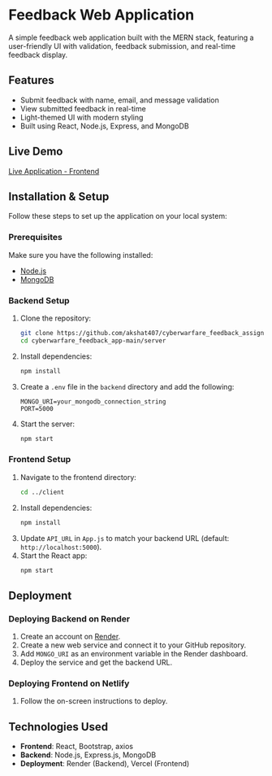 # Feedback Web Application

A simple feedback web application built with the MERN stack, featuring a user-friendly UI with validation, feedback submission, and real-time feedback display.

## Features
- Submit feedback with name, email, and message validation
- View submitted feedback in real-time
- Light-themed UI with modern styling
- Built using React, Node.js, Express, and MongoDB

## Live Demo
[Live Application - Frontend](https://cyberwarfare-feedback-assignment.vercel.app/)

## Installation & Setup
Follow these steps to set up the application on your local system:

### Prerequisites
Make sure you have the following installed:
- [Node.js](https://nodejs.org/)
- [MongoDB](https://www.mongodb.com/)

### Backend Setup
1. Clone the repository:
   ```sh
   git clone https://github.com/akshat407/cyberwarfare_feedback_assignment.git
   cd cyberwarfare_feedback_app-main/server
   ```
2. Install dependencies:
   ```sh
   npm install
   ```
3. Create a `.env` file in the `backend` directory and add the following:
   ```env
   MONGO_URI=your_mongodb_connection_string
   PORT=5000
   ```
4. Start the server:
   ```sh
   npm start
   ```

### Frontend Setup
1. Navigate to the frontend directory:
   ```sh
   cd ../client
   ```
2. Install dependencies:
   ```sh
   npm install
   ```
3. Update `API_URL` in `App.js` to match your backend URL (default: `http://localhost:5000`).
4. Start the React app:
   ```sh
   npm start
   ```

## Deployment
### Deploying Backend on Render
1. Create an account on [Render](https://render.com/).
2. Create a new web service and connect it to your GitHub repository.
3. Add `MONGO_URI` as an environment variable in the Render dashboard.
4. Deploy the service and get the backend URL.

### Deploying Frontend on Netlify
1. Follow the on-screen instructions to deploy.

## Technologies Used
- **Frontend**: React, Bootstrap, axios
- **Backend**: Node.js, Express.js, MongoDB
- **Deployment**: Render (Backend), Vercel (Frontend)

